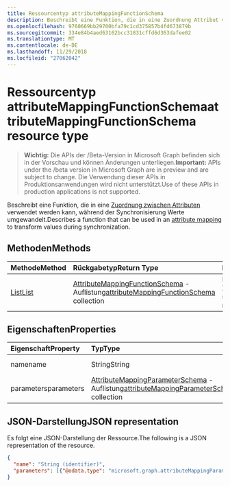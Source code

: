 ```yaml
---
title: Ressourcentyp attributeMappingFunctionSchema
description: Beschreibt eine Funktion, die in eine Zuordnung Attribut verwendet werden kann, während der Synchronisierung Werte umgewandelt.
ms.openlocfilehash: 9760669bb29700bfa79c1cd375857b4fd673879b
ms.sourcegitcommit: 334e84b4aed63162bcc31831cffd6d363dafee02
ms.translationtype: MT
ms.contentlocale: de-DE
ms.lasthandoff: 11/29/2018
ms.locfileid: "27062042"
---
```

# <a name="attributemappingfunctionschema-resource-type"></a><span data-ttu-id="4654e-103">Ressourcentyp attributeMappingFunctionSchema</span><span class="sxs-lookup"><span data-stu-id="4654e-103">attributeMappingFunctionSchema resource type</span></span>

> <span data-ttu-id="4654e-104">**Wichtig:** Die APIs der /Beta-Version in Microsoft Graph befinden sich in der Vorschau und können Änderungen unterliegen.</span><span class="sxs-lookup"><span data-stu-id="4654e-104">**Important:** APIs under the /beta version in Microsoft Graph are in preview and are subject to change.</span></span> <span data-ttu-id="4654e-105">Die Verwendung dieser APIs in Produktionsanwendungen wird nicht unterstützt.</span><span class="sxs-lookup"><span data-stu-id="4654e-105">Use of these APIs in production applications is not supported.</span></span>

<span data-ttu-id="4654e-106">Beschreibt eine Funktion, die in eine [Zuordnung zwischen Attributen](synchronization-attributemapping.md) verwendet werden kann, während der Synchronisierung Werte umgewandelt.</span><span class="sxs-lookup"><span data-stu-id="4654e-106">Describes a function that can be used in an [attribute mapping](synchronization-attributemapping.md) to transform values during synchronization.</span></span>

## <a name="methods"></a><span data-ttu-id="4654e-107">Methoden</span><span class="sxs-lookup"><span data-stu-id="4654e-107">Methods</span></span>

| <span data-ttu-id="4654e-108">Methode</span><span class="sxs-lookup"><span data-stu-id="4654e-108">Method</span></span>           | <span data-ttu-id="4654e-109">Rückgabetyp</span><span class="sxs-lookup"><span data-stu-id="4654e-109">Return Type</span></span>    |<span data-ttu-id="4654e-110">Beschreibung</span><span class="sxs-lookup"><span data-stu-id="4654e-110">Description</span></span>|
|:---------------|:--------|:----------|
|[<span data-ttu-id="4654e-111">List</span><span class="sxs-lookup"><span data-stu-id="4654e-111">List</span></span>](../api/synchronization-synchronizationschema-functions.md) | <span data-ttu-id="4654e-112">[AttributeMappingFunctionSchema](../resources/synchronization-attributemappingfunctionschema.md) -Auflistung</span><span class="sxs-lookup"><span data-stu-id="4654e-112">[attributeMappingFunctionSchema](../resources/synchronization-attributemappingfunctionschema.md) collection</span></span>|<span data-ttu-id="4654e-113">Liste unterstützt Attribut Zuordnungsfunktionen.</span><span class="sxs-lookup"><span data-stu-id="4654e-113">List supported attribute mapping functions.</span></span>|

## <a name="properties"></a><span data-ttu-id="4654e-114">Eigenschaften</span><span class="sxs-lookup"><span data-stu-id="4654e-114">Properties</span></span>

| <span data-ttu-id="4654e-115">Eigenschaft</span><span class="sxs-lookup"><span data-stu-id="4654e-115">Property</span></span>                   | <span data-ttu-id="4654e-116">Typ</span><span class="sxs-lookup"><span data-stu-id="4654e-116">Type</span></span>                      | <span data-ttu-id="4654e-117">Beschreibung</span><span class="sxs-lookup"><span data-stu-id="4654e-117">Description</span></span>    |
|:---------------------------|:-------------------------|:---------------|
|<span data-ttu-id="4654e-118">name</span><span class="sxs-lookup"><span data-stu-id="4654e-118">name</span></span>                        |<span data-ttu-id="4654e-119">String</span><span class="sxs-lookup"><span data-stu-id="4654e-119">String</span></span>                    |<span data-ttu-id="4654e-120">Name des Operators.</span><span class="sxs-lookup"><span data-stu-id="4654e-120">Operator name.</span></span> |
|<span data-ttu-id="4654e-121">parameters</span><span class="sxs-lookup"><span data-stu-id="4654e-121">parameters</span></span>                  |<span data-ttu-id="4654e-122">[AttributeMappingParameterSchema](../resources/synchronization-attributemappingparameterschema.md) -Auflistung</span><span class="sxs-lookup"><span data-stu-id="4654e-122">[attributeMappingParameterSchema](../resources/synchronization-attributemappingparameterschema.md) collection</span></span>  |<span data-ttu-id="4654e-123">Auflistung von Funktionsparametern.</span><span class="sxs-lookup"><span data-stu-id="4654e-123">Collection of function parameters.</span></span>|

## <a name="json-representation"></a><span data-ttu-id="4654e-124">JSON-Darstellung</span><span class="sxs-lookup"><span data-stu-id="4654e-124">JSON representation</span></span>

<span data-ttu-id="4654e-125">Es folgt eine JSON-Darstellung der Ressource.</span><span class="sxs-lookup"><span data-stu-id="4654e-125">The following is a JSON representation of the resource.</span></span>

<!-- {
  "blockType": "resource",
  "optionalProperties": [

  ],
  "@odata.type": "microsoft.graph.attributeMappingFunctionSchema"
}-->

```json
{
  "name": "String (identifier)",
  "parameters": [{"@odata.type": "microsoft.graph.attributeMappingParameterSchema"}]
}

```

<!-- uuid: 8fcb5dbc-d5aa-4681-8e31-b001d5168d79
2015-10-25 14:57:30 UTC -->
<!-- {
  "type": "#page.annotation",
  "description": "attributeMappingFunctionSchema resource",
  "keywords": "",
  "section": "documentation",
  "tocPath": ""
}-->